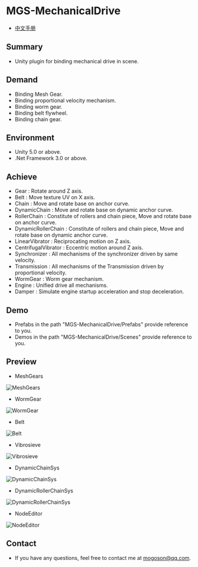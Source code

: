 ﻿# MGS-MechanicalDrive
- [中文手册](./README_ZH.md)

## Summary
- Unity plugin for binding mechanical drive in scene.

## Demand
- Binding Mesh Gear.
- Binding proportional velocity mechanism.
- Binding worm gear.
- Binding belt flywheel.
- Binding chain gear.

## Environment
- Unity 5.0 or above.
- .Net Framework 3.0 or above.

## Achieve
- Gear : Rotate around Z axis.
- Belt : Move texture UV on X axis.
- Chain : Move and rotate base on anchor curve.
- DynamicChain : Move and rotate base on dynamic anchor curve.
- RollerChain : Constitute of rollers and chain piece, Move and rotate base on anchor curve.
- DynamicRollerChain : Constitute of rollers and chain piece, Move and rotate base on dynamic anchor curve.
- LinearVibrator : Reciprocating motion on Z axis.
- CentrifugalVibrator : Eccentric motion around Z axis.
- Synchronizer : All mechanisms of the synchronizer driven by same velocity.
- Transmission : All mechanisms of the Transmission driven by proportional velocity.
- WormGear : Worm gear mechanism.
- Engine : Unified drive all mechanisms. 
- Damper : Simulate engine startup acceleration and stop deceleration.

## Demo
- Prefabs in the path "MGS-MechanicalDrive/Prefabs" provide reference to you.
- Demos in the path "MGS-MechanicalDrive/Scenes" provide reference to you.

## Preview
- MeshGears

![MeshGears](./Attachments/README_Image/MeshGears.gif)

- WormGear

![WormGear](./Attachments/README_Image/WormGear.gif)

- Belt

![Belt](./Attachments/README_Image/Belt.gif)

- Vibrosieve

![Vibrosieve](./Attachments/README_Image/Vibrosieve.gif)

- DynamicChainSys

![DynamicChainSys](./Attachments/README_Image/DynamicChainSys.gif)

- DynamicRollerChainSys

![DynamicRollerChainSys](./Attachments/README_Image/DynamicRollerChainSys.gif)

- NodeEditor

![NodeEditor](./Attachments/README_Image/NodeEditor.gif)

## Contact
- If you have any questions, feel free to contact me at mogoson@qq.com.